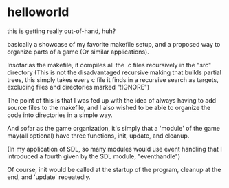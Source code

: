 # helloworld
this is getting really out-of-hand, huh?

basically a showcase of my favorite makefile setup, and a proposed way to organize parts of a game (Or similar applications).

Insofar as the makefile, it compiles all the .c files recursively in the "src" directory
(This is not the disadvantaged recursive making that builds partial trees, this simply takes every c file it finds in a recursive search as targets, excluding files and directories marked "!IGNORE")

The point of this is that I was fed up with the idea of always having to add source files to the makefile, and I also wished to be able to organize the code into directories in a simple way.

And sofar as the game organization, it's simply that a 'module' of the game may(all optional) have three functions, init, update, and cleanup.

(In my application of SDL, so many modules would use event handling that I introduced a fourth given by the SDL module, "eventhandle")

Of course, init would be called at the startup of the program, cleanup at the end, and 'update' repeatedly.
